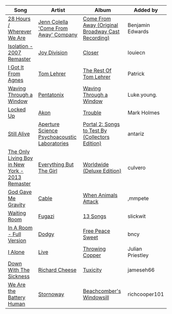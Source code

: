 | Song | Artist | Album | Added by |
|-|-|-|-|
| [28 Hours / Wherever We Are](https://open.spotify.com/track/1qGUSP6STi8JIrFjkYsl30) | [Jenn Colella](https://open.spotify.com/artist/0mMxiSfN607CgfSsPEWj7N)<br>['Come From Away' Company](https://open.spotify.com/artist/3yVB4N2PhQy60dAxzCoNdQ) | [Come From Away (Original Broadway Cast Recording)](https://open.spotify.com/album/6SisHkIpxo4JN5kRcBEv9Z) | Benjamin Edwards |
| [Isolation - 2007 Remaster](https://open.spotify.com/track/1UWbBFaZNksb3AmgldkprR) | [Joy Division](https://open.spotify.com/artist/432R46LaYsJZV2Gmc4jUV5) | [Closer](https://open.spotify.com/album/1HnxC8MLDciii5LebJ09Ko) | louiecn |
| [I Got It From Agnes](https://open.spotify.com/track/7uzObRH6zZO9NeZjob4iGU) | [Tom Lehrer](https://open.spotify.com/artist/5iNvbRVX9W8t1RpD2SHpAO) | [The Rest Of Tom Lehrer](https://open.spotify.com/album/15mCffI8FteFICZu9chtUB) | Patrick |
| [Waving Through a Window](https://open.spotify.com/track/4syUwZZSkQeQCbsDz4IVSj) | [Pentatonix](https://open.spotify.com/artist/26AHtbjWKiwYzsoGoUZq53) | [Waving Through a Window](https://open.spotify.com/album/1Lu19hxsgZSYrDFT7gGIK1) | Luke.young. |
| [Locked Up](https://open.spotify.com/track/46txlkRpOA5RRkytXVSUwn) | [Akon](https://open.spotify.com/artist/0z4gvV4rjIZ9wHck67ucSV) | [Trouble](https://open.spotify.com/album/6xiTv7aaHhJZxB97XcGOsr) | Mark Holmes |
| [Still Alive](https://open.spotify.com/track/0Nrw0vKim2z4dph1jsxvye) | [Aperture Science Psychoacoustic Laboratories](https://open.spotify.com/artist/7d58WZ8qQHy2Sm5p52V2NP) | [Portal 2: Songs to Test By (Collectors Edition)](https://open.spotify.com/album/5l1BFWphq5XiWlpbYUjrhr) | antariz |
| [The Only Living Boy in New York - 2013 Remaster](https://open.spotify.com/track/5Clm0mhhfATh2cIA7cmjb0) | [Everything But The Girl](https://open.spotify.com/artist/13ccXrK7AmXb4TddMkE7jy) | [Worldwide (Deluxe Edition)](https://open.spotify.com/album/4Wa2TFzTioLOelZXDgv1qh) | culvero |
| [God Gave Me Gravity](https://open.spotify.com/track/0ZBlpNAFLS2rvuPDTgpWPY) | [Cable](https://open.spotify.com/artist/6VA4NhJstBKfMW49xVlNml) | [When Animals Attack](https://open.spotify.com/album/4dl3mfOgKWQnLL4d5Du3GO) | ,mmpete |
| [Waiting Room](https://open.spotify.com/track/5FFowl1Ve4S5OehL6OywSg) | [Fugazi](https://open.spotify.com/artist/62sC6lUEWRjbFqXpMmOk4G) | [13 Songs](https://open.spotify.com/album/21wERoyBas2JCRCgysPDJX) | slickwit |
| [In A Room - Full Version](https://open.spotify.com/track/4VwuJl1ih4Z5EreWVi7oa8) | [Dodgy](https://open.spotify.com/artist/1dekSPU23UC5hw5b8Uxk9W) | [Free Peace Sweet](https://open.spotify.com/album/2C5AMWVyaTWboPCe49JVnl) | bncy |
| [I Alone](https://open.spotify.com/track/3LpnzPxkMI6XS4JCbhNeek) | [Live](https://open.spotify.com/artist/6eoJpTIlcuxJNjV5fDzDJH) | [Throwing Copper](https://open.spotify.com/album/4ZsG3ifn9sIcrFT1ecw0gF) | Julian Priestley |
| [Down With The Sickness](https://open.spotify.com/track/7ysIfWueKEzyhvUlAcelJz) | [Richard Cheese](https://open.spotify.com/artist/74IIqlVQQmvf04EHOI6yKh) | [Tuxicity](https://open.spotify.com/album/6lsbIuON1tihVud7l0C662) | jameseh66 |
| [We Are the Battery Human](https://open.spotify.com/track/1ULSlBpRp7I2SxXtJrl8ve) | [Stornoway](https://open.spotify.com/artist/1UzKSuyOqKgUupcNNEtnF1) | [Beachcomber's Windowsill](https://open.spotify.com/album/1sAjlel6nJ4AzLoIIPzWYX) | richcooper101 |
